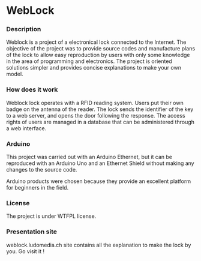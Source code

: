 WebLock
=======

### Description
Weblock is a project of a electronical lock connected to the Internet. The objective of the project was to provide source codes and manufacture plans of the lock to allow easy reproduction by users with only some knowledge in the area of programming and electronics. The project is oriented solutions simpler and provides concise explanations to make your own model.

### How does it work
Weblock lock operates with a RFID reading system. Users put their own badge on the antenna of the reader. The lock sends the identifier of the key to a web server, and opens the door following the response. The access rights of users are managed in a database that can be administered through a web interface.

### Arduino
This project was carried out with an Arduino Ethernet, but it can be reproduced with an Arduino Uno and an Ethernet Shield without making any changes to the source code. 

Arduino products were chosen because they provide an excellent platform for beginners in the field.

### License
The project is under WTFPL license.

### Presentation site

weblock.ludomedia.ch site contains all the explanation to make the lock by you. Go visit it !